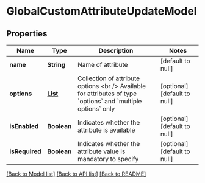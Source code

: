 # GlobalCustomAttributeUpdateModel
## Properties

| Name | Type | Description | Notes |
|------------ | ------------- | ------------- | -------------|
| **name** | **String** | Name of attribute | [default to null] |
| **options** | [**List**](CustomAttributeOptionModel.md) | Collection of attribute options  &lt;br /&gt;  Available for attributes of type &#x60;options&#x60; and &#x60;multiple options&#x60; only | [optional] [default to null] |
| **isEnabled** | **Boolean** | Indicates whether the attribute is available | [optional] [default to null] |
| **isRequired** | **Boolean** | Indicates whether the attribute value is mandatory to specify | [optional] [default to null] |

[[Back to Model list]](../README.md#documentation-for-models) [[Back to API list]](../README.md#documentation-for-api-endpoints) [[Back to README]](../README.md)


